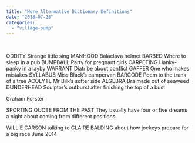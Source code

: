 ```yaml
---
title: "More Alternative Dictionary Definitions"
date: "2018-07-28"
categories: 
  - "village-pump"
---
```


 

ODDITY Strange little sing MANHOOD Balaclava helmet BARBED Where to sleep in a pub BUMPBALL Party for pregnant girls CARPETING Hanky-panky in a layby WARRANT Diatribe about conflict GAFFER One who makes mistakes SYLLABUS Miss Black’s campervan BARCODE Poem to the trunk of a tree ACOLYTE Mr Bilk’s softer side ALGEBRA Bra made out of seaweed DUNDERHEAD Sculptor’s outburst after finishing the top of a bust

Graham Forster

SPORTING QUOTE FROM THE PAST They usually have four or five dreams a night about coming from different positions.

WILLIE CARSON talking to CLAIRE BALDING about how jockeys prepare for a big race June 2014
